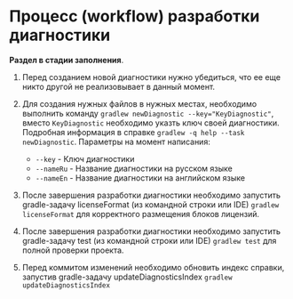 # Процесс (workflow) разработки диагностики

**Раздел в стадии заполнения**.

1. Перед созданием новой диагностики нужно убедиться, что ее еще никто другой не реализовывает в данный момент.

2. Для создания нужных файлов в нужных местах, необходимо выполнить команду `gradlew newDiagnostic --key="KeyDiagnostic"`, вместо `KeyDiagnostic` необходимо указть ключ своей диагностики. Подробная информация в справке `gradlew -q help --task newDiagnostic`. Параметры на момент написания:

   * `--key` - Ключ диагностики
   * `--nameRu` - Название диагностики на русском языке
   * `--nameEn` - Название диагностики на английском языке

3. После завершения разработки диагностики необходимо запустить gradle-задачу licenseFormat (из командной строки или IDE) `gradlew licenseFormat` для корректного размещения блоков лицензий.

4. После завершения разработки диагностики необходимо запустить gradle-задачу test (из командной строки или IDE) `gradlew test` для полной проверки проекта.

5. Перед коммитом изменений необходимо обновить индекс справки, запустив gradle-задачу updateDiagnosticsIndex `gradlew updateDiagnosticsIndex`
